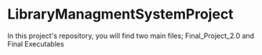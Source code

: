 # LibraryManagmentSystemProject

In this project's repository, you will find two main files; Final_Project_2.0 and Final Executables
